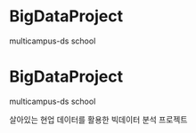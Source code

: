 # BigDataProject
multicampus-ds school


# BigDataProject
multicampus-ds school

살아있는 현업 데이터를 활용한 빅데이터 분석 프로젝트


